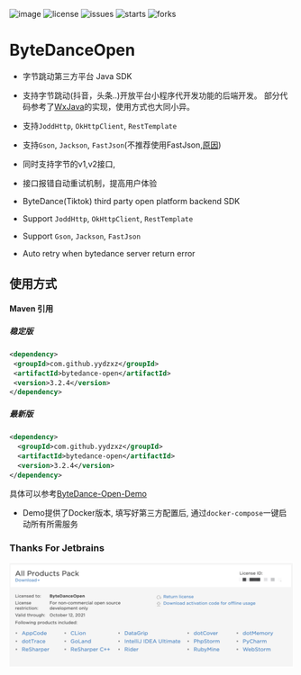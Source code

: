 ![image](https://github.com/yydzxz/ByteDanceOpen/workflows/Master%20Branch%20Deploy/badge.svg)
![license](https://img.shields.io/github/license/yydzxz/ByteDanceOpen)
![issues](https://img.shields.io/github/issues/yydzxz/ByteDanceOpen)
![starts](https://img.shields.io/github/stars/yydzxz/ByteDanceOpen)
![forks](https://img.shields.io/github/forks/yydzxz/ByteDanceOpen)
# ByteDanceOpen

- 字节跳动第三方平台 Java SDK
- 支持字节跳动(抖音，头条..)开放平台小程序代开发功能的后端开发。
部分代码参考了[WxJava](https://github.com/Wechat-Group/WxJava)的实现，使用方式也大同小异。
- 支持`JoddHttp`, `OkHttpClient`, `RestTemplate`
- 支持`Gson`, `Jackson`, `FastJson`(不推荐使用FastJson,[原因](https://segmentfault.com/a/1190000015634321))
- 同时支持字节的v1,v2接口, 
- 接口报错自动重试机制，提高用户体验

- ByteDance(Tiktok) third party open platform backend SDK
- Support `JoddHttp`, `OkHttpClient`, `RestTemplate`
- Support `Gson`, `Jackson`, `FastJson`
- Auto retry when bytedance server return error
## 使用方式

#### Maven 引用
  ##### 稳定版
  ```xml
  <dependency>
   <groupId>com.github.yydzxz</groupId>
   <artifactId>bytedance-open</artifactId>
   <version>3.2.4</version>
  </dependency>
  ```
  ##### 最新版
  ```xml
  <dependency>
    <groupId>com.github.yydzxz</groupId>
    <artifactId>bytedance-open</artifactId>
    <version>3.2.4</version>
  </dependency>
  ```
具体可以参考[ByteDance-Open-Demo](https://github.com/yydzxz/ByteDance-Open-Demo)
  - Demo提供了Docker版本, 填写好第三方配置后, 通过`docker-compose`一键启动所有所需服务

### Thanks For Jetbrains
![image](https://raw.githubusercontent.com/yydzxz/ByteDanceOpen/dev/images/2831603780144_.pic_hd.jpg)